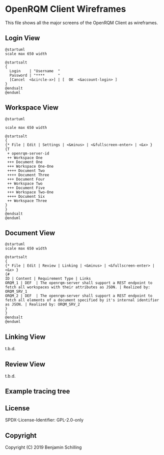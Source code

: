 
# OpenRQM Client Wireframes

This file shows all the major screens of the OpenRQM Client as wireframes.

## Login View

```plantuml
@startuml
scale max 650 width

@startsalt
{
  Login    | "Username  "
  Password | "****      "
  [Cancel  <&circle-x>] | [  OK  <&account-login> ]
}
@endsalt
@enduml
```

## Workspace View

```plantuml
@startuml

scale max 650 width

@startsalt
{
{* File | Edit | Settings | <&minus> | <&fullscreen-enter> | <&x> }
{T
 + openrqm-server-id
 ++ Workspace One
 +++ Document One
 +++ Workspace One-One
 ++++ Document Two
 ++++ Document Three
 +++ Document Four
 ++ Workspace Two
 +++ Document Five
 +++ Workspace Two-One
 ++++ Document Six
 ++ Workspace Three
}
}
@endsalt
@enduml
```

## Document View

```plantuml
@startuml
scale max 650 width

@startsalt
{
{* File | Edit | Review | Linking | <&minus> | <&fullscreen-enter> | <&x> }
{#
ID | Content | Requirement Type | Links
ORQM_1 | DEF  | The openrqm-server shall support a REST endpoint to fetch all workspaces with their attributes as JSON. | Realized by: ORQM_SRV_1
ORQM_2 | DEF  | The openrqm-server shall support a REST endpoint to fetch all elements of a document specified by it's internal identifier as JSON. | Realized by: ORQM_SRV_2
}
}
@endsalt
@enduml
```

## Linking View

t.b.d.

## Review View

t.b.d.

## Example tracing tree



## License

SPDX-License-Identifier: GPL-2.0-only

## Copyright

Copyright (C) 2019 Benjamin Schilling